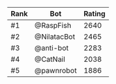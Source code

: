 Rank|Bot|Rating
---|---|---
#1|@RaspFish|2640
#2|@NilatacBot|2465
#3|@anti-bot|2283
#4|@CatNail|2038
#5|@pawnrobot|1886
